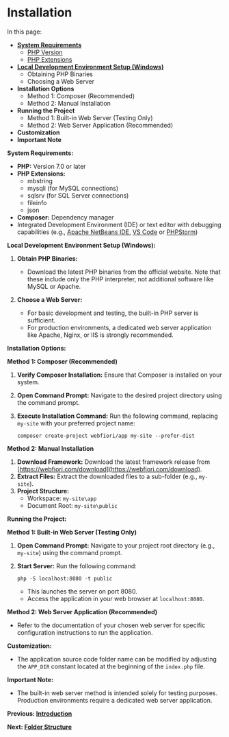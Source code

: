 # Installation
In this page:

* **[System Requirements](#system-requirements)**
    * [PHP Version](#php-version)
    * [PHP Extensions](#php-extensions)
* **[Local Development Environment Setup (Windows)](#local-development-environment-setup-windows)**
    * Obtaining PHP Binaries
    * Choosing a Web Server
* **Installation Options**
    * Method 1: Composer (Recommended)
    * Method 2: Manual Installation
* **Running the Project**
    * Method 1: Built-in Web Server (Testing Only)
    * Method 2: Web Server Application (Recommended)
* **Customization**
* **Important Note**



**System Requirements:**

* **PHP:** Version 7.0 or later
* **PHP Extensions:**
    * mbstring
    * mysqli (for MySQL connections)
    * sqlsrv (for SQL Server connections)
    * fileinfo
    * json
* **Composer:** Dependency manager
* Integrated Development Environment (IDE) or text editor with debugging capabilities (e.g., [Apache NetBeans IDE](https://netbeans.apache.org), [VS Code](https://code.visualstudio.com/) or [PHPStorm](https://www.jetbrains.com/phpstorm/))

**Local Development Environment Setup (Windows):**

1. **Obtain PHP Binaries:**
   - Download the latest PHP binaries from the official website. Note that these include only the PHP interpreter, not additional software like MySQL or Apache.

2. **Choose a Web Server:**
   - For basic development and testing, the built-in PHP server is sufficient.
   - For production environments, a dedicated web server application like Apache, Nginx, or IIS is strongly recommended.

**Installation Options:**

**Method 1: Composer (Recommended)**

1. **Verify Composer Installation:** Ensure that Composer is installed on your system.
2. **Open Command Prompt:** Navigate to the desired project directory using the command prompt.
3. **Execute Installation Command:** Run the following command, replacing `my-site` with your preferred project name:

   ```
   composer create-project webfiori/app my-site --prefer-dist
   ```

**Method 2: Manual Installation**

1. **Download Framework:** Download the latest framework release from [https://webfiori.com/download](https://webfiori.com/download).
2. **Extract Files:** Extract the downloaded files to a sub-folder (e.g., `my-site`).
3. **Project Structure:**
   - Workspace: `my-site\app`
   - Document Root: `my-site\public`

**Running the Project:**

**Method 1: Built-in Web Server (Testing Only)**

1. **Open Command Prompt:** Navigate to your project root directory (e.g., `my-site`) using the command prompt.
2. **Start Server:** Run the following command:

   ```
   php -S localhost:8080 -t public
   ```

   - This launches the server on port 8080.
   - Access the application in your web browser at `localhost:8080`.

**Method 2: Web Server Application (Recommended)**

- Refer to the documentation of your chosen web server for specific configuration instructions to run the application.

**Customization:**

- The application source code folder name can be modified by adjusting the `APP_DIR` constant located at the beginning of the `index.php` file.

**Important Note:**

- The built-in web server method is intended solely for testing purposes. Production environments require a dedicated web server application.


**Previous: [Introduction](learn/introduction)**

**Next: [Folder Structure](learn/folder-structure)**



